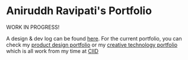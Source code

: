 # Aniruddh Ravipati's Portfolio

WORK IN PROGRESS! 

A design & dev log can be found [here](public/Documents/Process.md). For the current portfolio, you can check my [product design portfolio](https://readymag.com/ravipatianirudh/4012537/)  or my [creative technology portfolio](https://zerozerozerozero.webflow.io/) which is all work from my time at [CIID](ciid.dk)